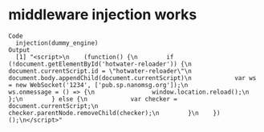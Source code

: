 # middleware injection works

    Code
      injection(dummy_engine)
    Output
      [1] "<script>\n    (function() {\n        if (!document.getElementById('hotwater-reloader')) {\n            document.currentScript.id = \"hotwater-reloader\"\n            document.body.appendChild(document.currentScript)\n            var ws = new WebSocket('1234', ['pub.sp.nanomsg.org']);\n            ws.onmessage = () => {\n                window.location.reload();\n            };\n        } else {\n            var checker = document.currentScript;\n            checker.parentNode.removeChild(checker);\n        }\n    })();\n</script>"

